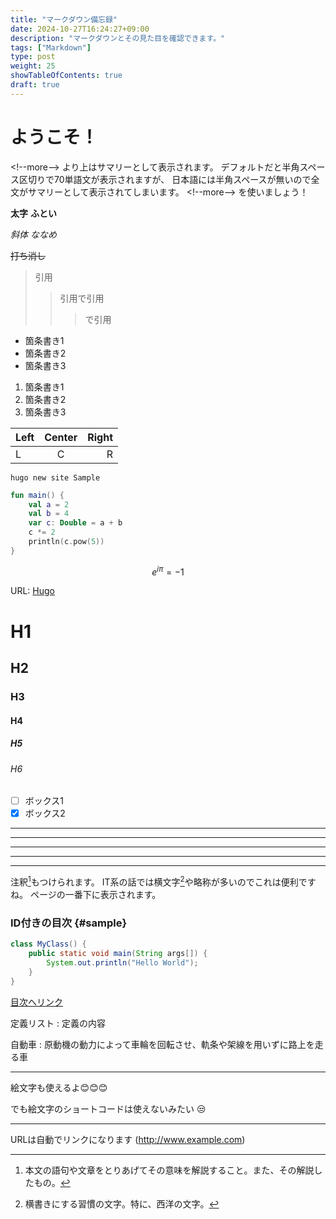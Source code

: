 ```yaml
---
title: "マークダウン備忘録"
date: 2024-10-27T16:24:27+09:00
description: "マークダウンとその見た目を確認できます。"
tags: ["Markdown"]
type: post
weight: 25
showTableOfContents: true
draft: true
---
```



# ようこそ！
\<\!\-\-more\-\-\> より上はサマリーとして表示されます。
デフォルトだと半角スペース区切りで70単語文が表示されますが、
日本語には半角スペースが無いので全文がサマリーとして表示されてしまいます。
\<\!\-\-more\-\-\> を使いましょう！

<!--more-->

**太字** __ふとい__

*斜体* _ななめ_

~~打ち消し~~

> 引用
>> 引用で引用
>>> で引用

- 箇条書き1
- 箇条書き2
- 箇条書き3

1. 箇条書き1
2. 箇条書き2
3. 箇条書き3

|Left|Center|Right|
|:---|:----:|----:|
|L   |C     |R    |

`hugo new site Sample`

```kotlin
fun main() {
    val a = 2
    val b = 4
    var c: Double = a + b
    c *= 2
    println(c.pow(5))
}
```

$$ e^{i\pi} = -1 $$



URL: 
[Hugo](https://gohugo.io/)

# H1
## H2
### H3
#### H4
##### H5
###### H6

- [ ] ボックス1
- [x] ボックス2

* * *
***
*****
- - - 
---

注釈[^1]もつけられます。
IT系の話では横文字[^yokomoji]や略称が多いのでこれは便利ですね。
ページの一番下に表示されます。

[^1]: 本文の語句や文章をとりあげてその意味を解説すること。また、その解説したもの。
[^yokomoji]: 横書きにする習慣の文字。特に、西洋の文字。

### ID付きの目次 {#sample}
```java
class MyClass() {
    public static void main(String args[]) {
        System.out.println("Hello World");
    }
}
```

[目次へリンク](#sample)

定義リスト
: 定義の内容

自動車
: 原動機の動力によって車輪を回転させ、軌条や架線を用いずに路上を走る車

---
絵文字も使えるよ😊😊😊 

でも絵文字のショートコードは使えないみたい :unamused:

---

URLは自動でリンクになります (http://www.example.com)